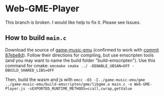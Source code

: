 # Web-GME-Player
This branch is broken. I would like help to fix it. Please see Issues.

## How to build `main.c`
Download the source of [game-music-emu](https://github.com/libgme/game-music-emu) (confirmed to work with [commit 87ebe8d](https://github.com/libgme/game-music-emu/commit/87ebe8d2f03f00ef98c4b5673d5234efd0412da7)). Follow their directions for compiling, but use emscripten tools (and you may want to name the build folder "build-emscripten"). Use this command for cmake:
`emcmake cmake ../ -DENABLE_UBSAN=OFF -DBUILD_SHARED_LIBS=OFF`

Then, build the wasm and js with `emcc -O3 -I../game-music-emu/gme ../game-music-emu/build-emscripten/gme/libgme.a main.c -o Web-GME-Player.js -sEXPORTED_RUNTIME_METHODS=ccall,cwrap,getValue`
